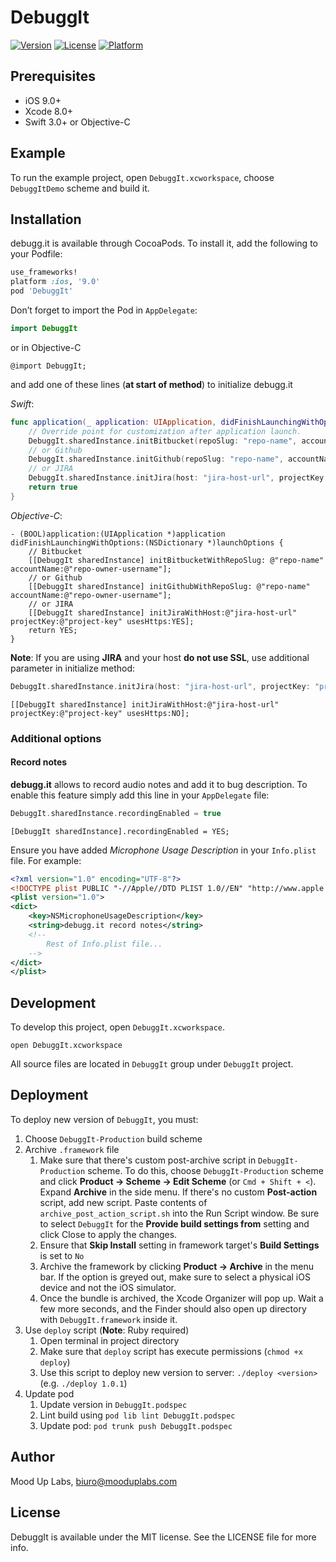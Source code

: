 # DebuggIt

[![Version](https://img.shields.io/cocoapods/v/DebuggIt.svg?style=flat)](http://cocoapods.org/pods/DebuggIt)
[![License](https://img.shields.io/cocoapods/l/DebuggIt.svg?style=flat)](http://cocoapods.org/pods/DebuggIt)
[![Platform](https://img.shields.io/cocoapods/p/DebuggIt.svg?style=flat)](http://cocoapods.org/pods/DebuggIt)

## Prerequisites

- iOS 9.0+
- Xcode 8.0+
- Swift 3.0+ or Objective-C

## Example

To run the example project, open `DebuggIt.xcworkspace`, choose `DebuggItDemo` scheme and build it.

## Installation

debugg.it is available through CocoaPods. To install it, add the following to your Podfile:

```ruby
use_frameworks!
platform :ios, '9.0'
pod 'DebuggIt'
```

Don’t forget to import the Pod in `AppDelegate`:

```swift
import DebuggIt
```
or in Objective-C
```objc
@import DebuggIt;
```

and add one of these lines (**at start of method**) to initialize debugg.it

*Swift*:

```swift
func application(_ application: UIApplication, didFinishLaunchingWithOptions launchOptions: [UIApplicationLaunchOptionsKey: Any]?) -> Bool {
    // Override point for customization after application launch.
    DebuggIt.sharedInstance.initBitbucket(repoSlug: "repo-name", accountName: "repo-owner-username")
    // or Github
    DebuggIt.sharedInstance.initGithub(repoSlug: "repo-name", accountName: "repo-owner-username")
    // or JIRA
    DebuggIt.sharedInstance.initJira(host: "jira-host-url", projectKey: "project-key")
    return true
}
```

*Objective-C*:

```objc
- (BOOL)application:(UIApplication *)application didFinishLaunchingWithOptions:(NSDictionary *)launchOptions {
    // Bitbucket
    [[DebuggIt sharedInstance] initBitbucketWithRepoSlug: @"repo-name" accountName:@"repo-owner-username"];
    // or Github
    [[DebuggIt sharedInstance] initGithubWithRepoSlug: @"repo-name" accountName:@"repo-owner-username"];
    // or JIRA
    [[DebuggIt sharedInstance] initJiraWithHost:@"jira-host-url" projectKey:@"project-key" usesHttps:YES];
    return YES;
}
```

**Note**: If you are using **JIRA** and your host **do not use SSL**, use additional parameter in initialize method:

```swift
DebuggIt.sharedInstance.initJira(host: "jira-host-url", projectKey: "project-key", usesHttps: false)
```

```objc
[[DebuggIt sharedInstance] initJiraWithHost:@"jira-host-url" projectKey:@"project-key" usesHttps:NO];
``` 

### Additional options

#### Record notes

**debugg.it** allows to record audio notes and add it to bug description. To enable this feature simply add this line in your `AppDelegate` file:

```swift
DebuggIt.sharedInstance.recordingEnabled = true
```

```objc
[DebuggIt sharedInstance].recordingEnabled = YES;
```

Ensure you have added _Microphone Usage Description_ in your `Info.plist` file. For example:
```xml
<?xml version="1.0" encoding="UTF-8"?>
<!DOCTYPE plist PUBLIC "-//Apple//DTD PLIST 1.0//EN" "http://www.apple.com/DTDs/PropertyList-1.0.dtd">
<plist version="1.0">
<dict>
	<key>NSMicrophoneUsageDescription</key>
	<string>debugg.it record notes</string>
	<!-- 
		Rest of Info.plist file... 
	-->
</dict>
</plist>
```

## Development

To develop this project, open `DebuggIt.xcworkspace`.

```shell
open DebuggIt.xcworkspace
```

All source files are located in `DebuggIt` group under `DebuggIt` project.

## Deployment

To deploy new version of `DebuggIt`, you must:
1. Choose `DebuggIt-Production` build scheme
2. Archive `.framework` file
	1. Make sure that there's custom post-archive script in `DebuggIt-Production` scheme. 
	To do this, choose `DebuggIt-Production` scheme and click **Product -> Scheme -> Edit Scheme** (or `Cmd + Shift + <`). 
	Expand **Archive** in the side menu. If there's no custom **Post-action** script, add new script. 
	Paste contents of `archive_post_action_script.sh` into the Run Script window.
	Be sure to select `DebuggIt` for the **Provide build settings from** setting and click Close to apply the changes.
	2. Ensure that **Skip Install** setting in framework target's **Build Settings** is set to `No`
	3. Archive the framework by clicking **Product -> Archive** in the menu bar. If the option is greyed out, make sure to select a physical iOS device and not the iOS simulator.
	4. Once the bundle is archived, the Xcode Organizer will pop up. Wait a few more seconds, and the Finder should also open up directory with `DebuggIt.framework` inside it.
3. Use `deploy` script (**Note**: Ruby required)
	1. Open terminal in project directory
	2. Make sure that `deploy` script has execute permissions (`chmod +x deploy`)
	3. Use this script to deploy new version to server: `./deploy <version>` (e.g. `./deploy 1.0.1`)
4. Update pod
	1. Update version in `DebuggIt.podspec`
	2. Lint build using `pod lib lint DebuggIt.podspec`
	3. Update pod: `pod trunk push DebuggIt.podspec`

## Author

Mood Up Labs, biuro@mooduplabs.com

## License

DebuggIt is available under the MIT license. See the LICENSE file for more info.

